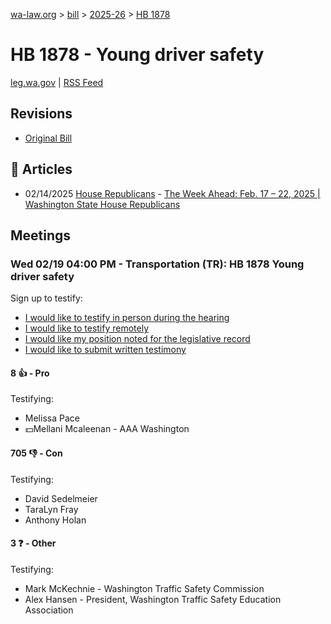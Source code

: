 [wa-law.org](/) > [bill](/bill/) > [2025-26](/bill/2025-26/) > [HB 1878](/bill/2025-26/hb/1878/)

# HB 1878 - Young driver safety
[leg.wa.gov](https://app.leg.wa.gov/billsummary?BillNumber=1878&Year=2025&Initiative=false) | [RSS Feed](./rss.xml)

## Revisions
* [Original Bill](1/)

## 📰 Articles
* 02/14/2025 [House Republicans](/org/house_republicans/) - [The Week Ahead: Feb. 17 – 22, 2025 | Washington State House Republicans](https://houserepublicans.wa.gov/week/the-week-ahead-feb-17-22-2025/#:~:text=HB%201878)

## Meetings
### Wed 02/19 04:00 PM - Transportation (TR): HB 1878 Young driver safety
Sign up to testify:
* [I would like to testify in person during the hearing](https://app.leg.wa.gov/csi/Testifier/Add?chamber=House&mId=32843&aId=164082&caId=25969&tId=1)
* [I would like to testify remotely](https://app.leg.wa.gov/csi/Testifier/Add?chamber=House&mId=32843&aId=164082&caId=25969&tId=2)
* [I would like my position noted for the legislative record](https://app.leg.wa.gov/csi/Testifier/Add?chamber=House&mId=32843&aId=164082&caId=25969&tId=3)
* [I would like to submit written testimony](https://app.leg.wa.gov/csi/Testifier/Add?chamber=House&mId=32843&aId=164082&caId=25969&tId=4)

#### 8 👍 - Pro
Testifying:
* Melissa Pace
* 💵Mellani Mcaleenan - AAA Washington

#### 705 👎 - Con
Testifying:
* David Sedelmeier
* TaraLyn Fray
* Anthony Holan

#### 3 ❓ - Other
Testifying:
* Mark McKechnie - Washington Traffic Safety Commission
* Alex Hansen - President, Washington Traffic Safety Education Association
